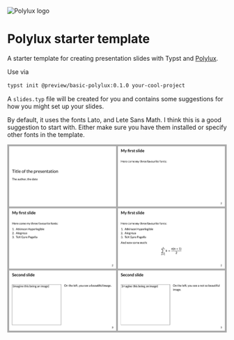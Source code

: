 ![Polylux logo](https://raw.githubusercontent.com/polylux-typ/polylux/ed1e70e74f2a525e80ace9144249c9537917731c/assets/polylux-logo.svg)

# Polylux starter template

A starter template for creating presentation slides with Typst and
[Polylux](https://github.com/polylux-typ/polylux/).

Use via
```sh
typst init @preview/basic-polylux:0.1.0 your-cool-project
```

A `slides.typ` file will be created for you and contains some suggestions for
how you might set up your slides.

By default, it uses the fonts Lato, and Lete Sans Math.
I think this is a good suggestion to start with.
Either make sure you have them installed or specify other fonts in the template.

![thumbnail](thumbnail.png)

